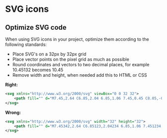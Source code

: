 # SVG icons

## Optimize SVG code
When using SVG icons in your project, optimize them according to the following standards:
- Place SVG's on a 32px by 32px grid
- Place vector points on the pixel grid as much as possible
- Round coordinates and vectors to two decimal places, for example 10.45132 becomes 10.45
- Remove width and height, when needed add this to HTML or CSS

**Right:**
```svg
<svg xmlns="http://www.w3.org/2000/svg" viewBox="0 0 32 32">
	<path fill="" d="M7.45,2.64 C6.85,2.04 6.85,1.06 7.45,0.45 C8.05,-0.15 9.02,-0.15 9.62,0.45 L25,16 L9.62,31.55 C9.02,32.15 8.05,32.15 7.45,31.55 C6.85,30.94 6.85,29.96 7.45,29.36 L20.67,16 L7.45,2.64 Z"/>
</svg>
```

**Wrong:**
```svg
<svg xmlns="http://www.w3.org/2000/svg" width="32" height="32">
	<path fill="" d="M7.45342,2.64 C6.85123,2.04234 6.85,1.06 7.451234,0.451234 C8.051231,-0.1534 9.02,-0.1523 9.62,0.45479 L25,16125 L9.62,31.55234 C9.02,32.15 8.05,32.15 7.45,31.55234 C6.85,30.944356 6.85,29.964536 7.45,29.36859 L20.67,16241 L7.45,2.64327 Z"/>
</svg>
```